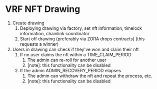 # VRF NFT Drawing

1. Create drawing
   1. Deploying drawing via factory, set nft information, timelock information, chainlink coordinator
   2. Start off drawing (preferably via ZORA drops contracts) (this requests a winner)
2. Users in drawing can check if they've won and claim their nft
   1. If no user claims the nft within a TIME_CLAIM_PERIOD
      1. The admin can re-roll for another user
      2. [note]: this functionality can be disabled
   2. If the admin ADMIN_RECOVERY_PERIOD elapses
      1. The admin can withdraw the nft and repeat the process, etc. 
      2. [note]: this functionality can be disabled